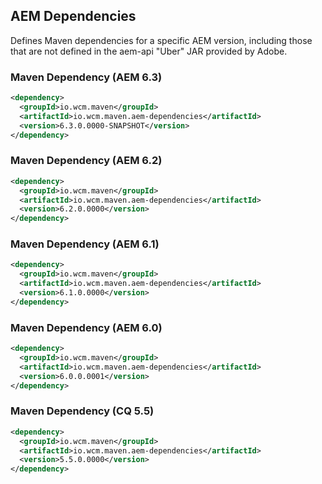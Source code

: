 ## AEM Dependencies

Defines Maven dependencies for a specific AEM version, including those that are not defined in the aem-api "Uber" JAR provided by Adobe.


### Maven Dependency (AEM 6.3)

```xml
<dependency>
  <groupId>io.wcm.maven</groupId>
  <artifactId>io.wcm.maven.aem-dependencies</artifactId>
  <version>6.3.0.0000-SNAPSHOT</version>
</dependency>
```

### Maven Dependency (AEM 6.2)

```xml
<dependency>
  <groupId>io.wcm.maven</groupId>
  <artifactId>io.wcm.maven.aem-dependencies</artifactId>
  <version>6.2.0.0000</version>
</dependency>
```

### Maven Dependency (AEM 6.1)

```xml
<dependency>
  <groupId>io.wcm.maven</groupId>
  <artifactId>io.wcm.maven.aem-dependencies</artifactId>
  <version>6.1.0.0000</version>
</dependency>
```

### Maven Dependency (AEM 6.0)

```xml
<dependency>
  <groupId>io.wcm.maven</groupId>
  <artifactId>io.wcm.maven.aem-dependencies</artifactId>
  <version>6.0.0.0001</version>
</dependency>
```

### Maven Dependency (CQ 5.5)

```xml
<dependency>
  <groupId>io.wcm.maven</groupId>
  <artifactId>io.wcm.maven.aem-dependencies</artifactId>
  <version>5.5.0.0000</version>
</dependency>
```
